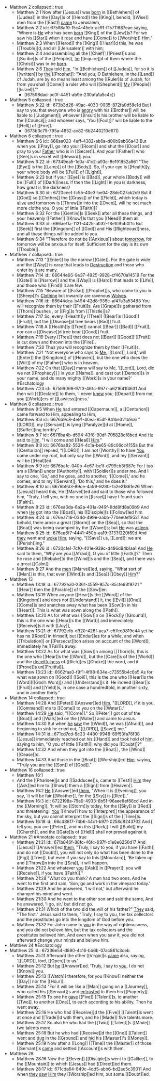 - Matthew 2
  collapsed:: true
	- Matthew 2:1
	  Now after [[Jesus]] was [born]([[Birth]]) in [[Bethlehem]] of [[Judea]] in the [[Day]]s of [[Herod]] the [[King]], behold, [[Wise]] men from the [[East]] [came]([[Come]]) to Jerusalem,
	- Matthew 2:2
	  id:: 67598af0-f5c4-45eb-ac91-f15711687eae
	  saying, "Where is [He]([[Jesus]]) who has been [born]([[Birth]]) [[King]] of the [[Jew]]s? For we [saw]([[See]]) his [[Star]] when it [rose]([[Rise]]) and have [[Come]] to [[Worship]] [Him]([[Christ]])."
	- Matthew 2:3
	  When [[Herod]] the [[King]] [[Hear]]d this, he was [[Trouble]]d, and all [[Jerusalem]] with him;
	- Matthew 2:4
	  and assembling all the [[Chief]] [[Priest]]s and [[Scribe]]s of the [[People]], [he]([[Herod]]) [[Inquire]]d of them where the [[Christ]] was to be [born]([[Christ]]).
	- Matthew 2:6
	  [They]([[Priest]]) told [him]([[Herod]]), "In [[Bethlehem]] of [[Judea]], for so it is [[written]] by [the]([[Micah]]) [[Prophet]]:
	  "’And you, O Bethlehem, in the [[Land]] of Judah,
	  are by no means least among the [[Ruler]]s of Judah;
	  for from you shall [[Come]] a ruler
	  who will [[Shepherd]] [My]([[God]]) [[People]] [[Israel]].'"
		- ((67598dad-ac0f-4451-ab9e-230afa1a5c4c))
- Matthew 5
  collapsed:: true
	- Matthew 5:22
	  id:: 673b3d26-49ac-4030-9035-872fa0d58e1d
	  But [I]([[Jesus]]) say to you that everyone who is [angry]([[Anger]]) with his [[Brother]] will be liable to [[Judgment]]; whoever [[Insult]]s his brother will be liable to the [[Council]]; and whoever says, ‘You [[Fool]]!' will be liable to the [[Hell]] of [[Fire]].
		- ((673b3c75-795a-4852-ac82-6b2440210e67))
- Matthew 6
  collapsed:: true
	- Matthew 6:6
	  id:: 666ae020-4eff-4382-ab6a-d00b9ab66a43
	  But when you [[Pray]], go into your [[Room]] and shut the [[Door]] and pray to your [Father]([[God]]) who is in [[Secret]]. And your [[Father]] who [[See]]s in secret will [[Reward]] you.
	- Matthew 6:22
	  id:: 67349ea5-1c0a-41c2-a93c-8e191852a661
	  "The [[Eye]] is the [[Lamp]] of the [[Body]]. So, if your eye is [[Health]]y, your whole body will be [[Full]] of [[Light]],
	- Matthew 6:23
	  but if your [[Eye]] is [[Bad]], your whole [[Body]] will be [[Full]] of [[Dark]]ness. If then the [[Light]] in you is darkness, how great is the darkness!
	- Matthew 6:30
	  id:: 6720ceef-fc55-40e3-be04-28de027ab2c9
	  But if [[God]] so [[Clothes]] the [[Grass]] of the [[Field]], which today is [alive]([[Life]]) and tomorrow is [[Throw]]n into the [[Oven]], will he not much more clothe you, O you of little [[Faith]]?
	- Matthew 6:32
	  For the [[Gentile]]s [[Seek]] after all these things, and your heavenly [[Father]] [[Know]]s that you [[Need]] them all.
	- Matthew 6:33 
	  id:: 666ae11a-1121-4425-a032-18e1095b0f1c
	  But [[Seek]] first the [[Kingdom]] of [[God]] and His [[Righteous]]ness, and all these things will be added to you.
	- Matthew 6:34
	  "Therefore do not be [[Anxious]] about [tomorrow]([[Future]]), for tomorrow will be anxious for itself. Sufficient for the day is its own [[Trouble]].
- Matthew 7
  collapsed:: true
	- Matthew 7:13
	  "[[Enter]] by the narrow [[Gate]]. For the gate is wide and the [[Way]] is easy that leads to [Destruction]([[Destroy]]) and those who enter by it are many.
	- Matthew 7:14
	  id:: 66644e96-9e37-4925-9928-cf4670a14519
	  For the [[Gate]] is [[Narrow]] and the [[Way]] is [[Hard]] that leads to [[Life]], and those who [[Find]] it are few.
	- Matthew 7:15
	  "Beware of [[False]] [[Prophet]]s, who come to you in [[Sheep]]'s [Clothing]([[Clothes]]) but inwardly are ravenous [Wolves]([[Wolf]]).
	- Matthew 7:16
	  id:: 66644dca-b494-42d8-936c-af47a3a53483
	  You will recognize them by their [[Fruit]]s. Are [[Grape]]s gathered from [[Thorn]] bushes , or [[Fig]]s from [[Thistle]]s?
	- Matthew 7:17
	  So, every [[Health]]y [[Tree]] [[Bear]]s [[Good]] [[Fruit]], but the [[Disease]]d tree bears [[Bad]] fruit.
	- Matthew 7:18
	  A [[Health]]y [[Tree]] cannot [[Bear]] [[Bad]] [[Fruit]], nor can a [[Disease]]d tree bear [[Good]] fruit.
	- Matthew 7:19
	  Every [[Tree]] that does not [[Bear]] [[Good]] [[Fruit]] is cut down and thrown into the [[Fire]].
	- Matthew 7:20
	  Thus you will recognize them by their [[Fruit]]s.
	- Matthew 7:21
	  "Not everyone who says to [Me]([[Jesus]]), ‘[[Lord]], Lord,’ will [[Enter]] the [[Kingdom]] of [[Heaven]], but the one who does the [[Will]] of my [[Father]] who is in heaven.
	- Matthew 7:22
	  On that [[Day]] many will say to [Me]([[Jesus]]), '[[Lord]], Lord, did we not [[Prophecy]] ] in your [[Name]], and cast out [[Demon]]s in your name, and do many mighty [[Work]]s in your name?' #Eschatology
	- Matthew 7:23
	  id:: 67599069-97f3-461c-9977-a621641f4631
	  And then will [I]([[Jesus]]) [[Declare]] to them, ‘I never [knew]([[Know]]) you; [[Depart]] from me, you [[Work]]ers of [[Lawless]]ness.'
- Matthew 8
  collapsed:: true
	- Matthew 8:5
	  When [He]([[Jesus]]) had entered [[Capernaum]], a [[Centurion]] came forward to Him, appealing to Him,
	- Matthew 8:6
	  id:: 6676b9c8-4e91-40ea-85df-841be321b9c6
	  "[[LORD]], my [[Servant]] is lying [[Paralyze]]d at [[Home]], [[Suffer]]ing terribly."
	- Matthew 8:7
	  id:: 6676ba4b-d594-43f8-90df-705828ef8bed
	  And [He]([[Jesus]]) said to [Him]([[Centurion]]), "I will come and [[Heal]] [Him]([[Servant]])."
	- Matthew 8:8
	  id:: 6676ba82-5524-4c1a-be65-89c06cc4155a
	  But the [[Centurion]] replied, "[[LORD]], I am not [[Worthy]] to have [You]([[Jesus]]) come under my roof, but only say the [[Word]], and my [[Servant]] will be [[Heal]]ed.
	- Matthew 8:9
	  id:: 6676bafc-040b-4c67-bc1f-d799cb3f687e
	  For [I]([[Centurion]]) too am a [[Man]] under [[Authority]], with [[Soldier]]s under me. And I say to one, 'Go,’ and he goes, and to another, '[[Come]],' and he comes, and to my [[Servant]], 'Do this,’ and he does it."
	- Matthew 8:10
	  id:: 6676b9d3-89ce-4a99-9280-152e21861e26
	  When [[Jesus]] heard this, He [[Marvel]]ed and said to those who followed him, "Truly, I tell you, with no one in [[Israel]] have I found such [[Faith]].
	- Matthew 8:23
	  id:: 676ea6da-8a2a-401a-946f-8dd8fd8a09b9
	  And when [He]([[Jesus]]) got into the [[Boat]], his [[Disciple]]s [[Follow]]ed him.
	- Matthew 8:24
	  id:: 676ea716-034d-499e-aabb-770ee0ef9521
	  And behold, there arose a great [[Storm]] on the [[Sea]], so that the [[Boat]] was being swamped by the [[Wave]]s; but [He]([[Jesus]]) was [asleep]([[Sleep]]).
	- Matthew 8:25
	  id:: 676ea6f7-4441-450b-aa19-3133f220f69d
	  And [they]([[Disciple]]) went and [woke]([[Awake]]) [Him]([[Jesus]]), saying, "[[Save]] us, [[Lord]]; we are [[Perish]]ing."
	- Matthew 8:26
	  id:: 6720cfe1-7cf0-401e-939c-d496d84b1aa1
	  And [He]([[Jesus]]) said to them, "Why are you [[Afraid]], O you of little [[Faith]]?" Then he rose and [[Rebuke]]d the [[Wind]]s and the [[Sea]], and there was a great [[Calm]].
	- Matthew 8:27
	  And the [men]([[Disciple]]) [[Marvel]]ed, saying, "What sort of [[Man]] is this, that even [[Wind]]s and [[Sea]] [[Obey]] [Him]([[Jesus]])?"
- Matthew 13
	- Matthew 13:18
	  id:: 67792ea0-2361-4559-957c-85cfe93f9721
	  "[[Hear]] then the [[Parable]] of the [[Sow]]er:
	- Matthew 13:19
	  When anyone [[Hear]]s the [[Word]] of the [[Kingdom]] and does not [[Understand]] it, the [[Evil]] [[One]] [[Come]]s and snatches away what has been [[Sow]]n in his [[Heart]]. This is what was sown along the [[Path]].
	- Matthew 13:20
	  As for what was [[Sow]]n on [[Rock]]y [[Ground]], this is the one who [[Hear]]s the [[Word]] and immediately [[Receive]]s it with [[Joy]],
	- Matthew 13:21
	  id:: 67792efb-d920-426f-aea7-c57ed9819c44
	  yet he has no [[Root]] in himself, but [[Endur]]es for a while, and when [[Tribulation]] or [[Persecut]]ton arises on account of the [[Word]], immediately he [[Fall]]s away.
	- Matthew 13:22
	  As for what was [[Sow]]n among [[Thorn]]s, this is the one who [[Hear]]s the [[Word]], but the [[Care]]s of the [[World]] and the [deceitfulness]([[Deceive]]) of [[Rich]]es [[Choke]] the word, and it [[Prove]]s un[[Fruitful]].
	- Matthew 13:23
	  id:: 6662faa0-f9f1-4f98-834e-c73555b4c6a5
	  As for what was sown on [[Good]] [[Soil]], this is the one who [[Hear]]s the [Word]([[God’s Word]]) and [[Understand]]s it. He indeed [[Bear]]s [[Fruit]] and [[Yield]]s, in one case a hundredfold, in another sixty, and in another thirty."
- Matthew 14
  collapsed:: true
	- Matthew 14:28
	  And [[Peter]] [[Answer]]ed [Him]([[Jesus]]), "[[LORD]], if it is you, [[Command]] me to [[Come]] to you on the [[Water]]."
	- Matthew 14:29
	  [He]([[Jesus]]) said, "[[Come]]." So [[Peter]] got out of the [[Boat]] and [[Walk]]ed on the [[Water]] and came to Jesus.
	- Matthew 14:30
	  But when [he]([[Peter]]) [saw]([[See]]) the [[Wind]], he was [[Afraid]], and beginning to sink he cried out, "[[LORD]], [[Save]] me."
	- Matthew 14:31
	  id:: 671cd7cd-5c33-4480-9948-69f53fa76f38
	  [[Jesus]] immediately reached out his [[Hand]] and took hold of [him]([[Peter]]), saying to him, "O you of little [[Faith]], why did you [[Doubt]]?"
	- Matthew 14:32
	  And when they got into the [[Boat]] , the [[Wind]] [[Cease]]d.
	- Matthew 14:33
	  And those in the [[Boat]] [[Worship]]ed [Him]([[Jesus]]), saying, "Truly you are the [[Son]] of [[God]]."
- Matthew 16
  collapsed:: true
	- Matthew 16:1
	- And the [[Pharisee]]s and [[Sadducee]]s, came to [[Test]] [Him]([[Jesus]]) they [[Ask]]ed him to [[Show]] them a [[Sign]] from [[Heaven]].
	- Matthew 16:2
	  [He]([[Jesus]]) [[Answer]]ed [them]([[Pharisee]]), "When it is [[Evening]], you say, 'It will be fair [[Weather]], for the [[Sky]] is [[Red]].’
	- Matthew 16:3
	  id:: 6722198a-75a9-4933-8b51-96aee8ef88cd
	  And in the [[Morning]], 'It will be [[Storm]]y today, for the [[Sky]] is [[Red]] and threatening.’ [You]([[Pharisee]]) [[Know]] how to [[Interpret]] the appearance of the sky, but you cannot interpret the [[Sign]]s of the [[Time]]s.
	- Matthew 16:18
	  id:: 66c488f7-74b6-44c1-b97f-0258d8243702
	  And [I]([[Jesus]]) tell you, you are [[Peter]], and on this [[Rock]] I will [[Build]] my [[Church]], and the [[Gate]]s of [[Hell]] shall not prevail against it.
- Matthew 21 #Annotate
  collapsed:: true
	- Matthew 21:21
	  id:: 671b846f-88fc-46fc-997f-c1e8e8250d17
	  And [[Jesus]] [[Answer]]ed [them]([[Disciple]]), "Truly, I say to you, if you have [[Faith]] and do not [[Doubt]], you will not only do what has been done to the [[Fig]] [[Tree]], but even if you say to this [[Mountain]], 'Be taken up and [[Throw]]n into the [[Sea]], it will happen.
	- Matthew 21:22
	  And whatever [you]([[Disciple]]) [[Ask]] in [[Prayer]], you will [[Receive]], if you have [[Faith]]."
	- Matthew 21:28
	  "What do you think? A man had two sons. And he went to the first and said, 'Son, go and work in the vineyard today.’
	- Matthew 21:29
	  And he answered, ‘I will not,’ but afterward he changed his mind and went.
	- Matthew 21:30
	  And he went to the other son and said the same, And he answered, 'I go, sir,’ but did not go.
	- Matthew 21:31
	  Which of the two did the will of his father?" [They]([[Pharisee]]) said, "The first." Jesus said to them, "Truly, I say to you, the tax collectors and the prostitutes go into the kingdom of God before you.
	- Matthew 21:32
	  For John came to [you]([[Pharisee]]) in the way of righteousness, and you did not believe him, but the tax collectors and the prostitutes believed him. And even when you saw it, you did not afterward change your minds and believe him.
- Matthew 24 #Eschatology
- Matthew 25
  id:: 67236e54-d890-4c16-bb6b-07ac861c3ceb
	- Matthew 25:11
	  Afterward the other [[Virgin]]s [came]([[Come]]) also, saying, '[[LORD]], lord, [[Open]] to us.'
	- Matthew 25:12
	  But [he]([[Bridegroom]]) [[Answer]]ed, 'Truly, I say to [you]([[Virgin]]), I do not [[Know]] you.
	- Matthew 25:13
	  [[Watch]] therefore, for you [[Know]] neither the [[Day]] nor the [[Hour]].
	- Matthew 25:14
	  "For it will be like a [[Man]] going on a [[Journey]], who called his [[Servant]]s and [entrusted]([[Trust]]) to them his [[Property]].
	- Matthew 25:15
	  To one he [gave]([[Gift]]) [[Five]] [[Talent]]s, to another [[Two]], to another [[One]], to each according to his ability. Then he went away.
	- Matthew 25:16
	  He who had [[Receive]]d the [[Five]] [[Talent]]s went at once and [[Trade]]d with them, and he [[Made]] five talents more.
	- Matthew 25:17
	  So also he who had the [[Two]] [[Talent]]s [[Made]] two talents more.
	- Matthew 25:18
	  But he who had [[Receive]]d the [[One]] [[Talent]] went and [dug]([[Dig]]) in the [[Ground]] and [hid]([[Hide]]) his [[Master]]'s [[Money]].
	- Matthew 25:19
	  Now after a [[Long]] [[Time]] the [[Master]] of those [[Servant]]s [came]([[Come]]) and settled [[Account]]s with them.
- Matthew 28
	- Matthew 28:16
	  Now the [[Eleven]] [[Disciple]]s went to [[Galilee]], to the [[Mountain]] to which [[Jesus]] had [[Direct]]ed them.
	- Matthew 28:17
	  id:: 671cda64-849c-4dd5-abb6-bd2ae5c39011
	  And when [they]([[Disciple]]) [saw]([[See]]) [Him]([[Jesus]]) they [[Worship]]ed him, but some [[Doubt]]ed.
